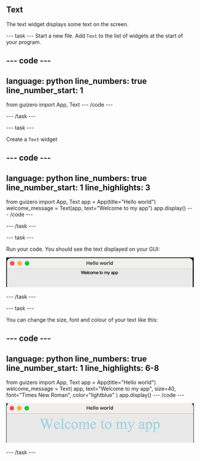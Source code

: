 ## Text 

The text widget displays some text on the screen.

--- task ---
Start a new file. Add `Text` to the list of widgets at the start of your program.

--- code ---
---
language: python
line_numbers: true
line_number_start: 1
---
from guizero import App, Text
--- /code ---

--- /task ---

--- task ---

Create a `Text` widget

--- code ---
---
language: python
line_numbers: true
line_number_start: 1
line_highlights: 3
---
from guizero import App, Text
app = App(title="Hello world")
welcome_message = Text(app, text="Welcome to my app")
app.display()
--- /code ---

--- /task ---

--- task ---

Run your code. You should see the text displayed on your GUI:

![Text widget](images/app-welcome.png)

--- /task ---

--- task ---

You can change the size, font and colour of your text like this:

--- code ---
---
language: python
line_numbers: true
line_number_start: 1
line_highlights: 6-8
---
from guizero import App, Text
app = App(title="Hello world")
welcome_message = Text(
        app, 
        text="Welcome to my app", 
        size=40, 
        font="Times New Roman", 
        color="lightblue"
)
app.display()
--- /code ---

![Text widget](images/welcome-font.png)

--- /task ---